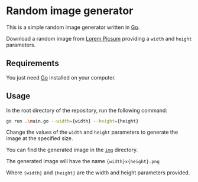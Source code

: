 # Random image generator

This is a simple random image generator written in [Go](https://golang.org/).

Download a random image from [Lorem Picsum](https://picsum.photos/) providing a `width` and `height` parameters.

## Requirements

You just need [Go](https://golang.org/) installed on your computer.

## Usage

In the root directory of the repository, run the following command:

```sh
go run .\main.go --width={width} --height={height}
```

Change the values of the `width` and `height` parameters to generate the image at the specified size.

You can find the generated image in the [`img`](./img/README.md) directory.

The generated image will have the name `{width}x{height}.png`

Where `{width}` and `{height}` are the width and height parameters provided.
